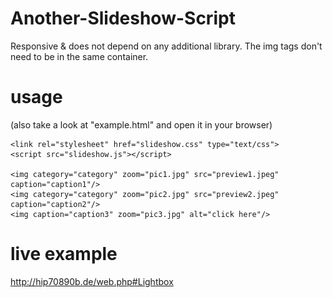 # Another-Slideshow-Script
Responsive &amp; does not depend on any additional library. The img tags don't need to be in the same container.

# usage

(also take a look at "example.html" and open it in your browser)

    <link rel="stylesheet" href="slideshow.css" type="text/css">
    <script src="slideshow.js"></script>  
    
    <img category="category" zoom="pic1.jpg" src="preview1.jpeg" caption="caption1"/>
    <img category="category" zoom="pic2.jpg" src="preview2.jpeg" caption="caption2"/>
    <img caption="caption3" zoom="pic3.jpg" alt="click here"/>

# live example

http://hip70890b.de/web.php#Lightbox
